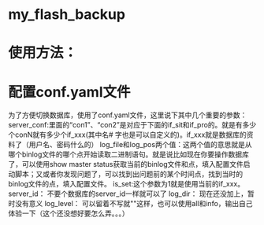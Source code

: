 # my_flash_backup
# 使用方法：
# 配置conf.yaml文件
  为了方便切换数据库，使用了conf.yaml文件，这里说下其中几个重要的参数：
   server_conf:里面的“con1”、“con2”是对应于下面的if_sit和if_pro的。就是有多少个conN就有多少个if_xxx(其中名# 字也是可以自定义的)。if_xxx就是数据库的资料了（用户名、密码什么的）
    log_file和log_pos两个值：这两个值的意思就是从哪个binlog文件的哪个点开始读取二进制语句。就是说比如现在你要操作数据库了，可以使用show master status获取当前的binlog文件和点，填入配置文件启动脚本；又或者你发现问题了，可以找到出问题前的某个时间点，找到当时的binlog文件的点，填入配置文件。
    is_set:这个参数为1就是使用当前的if_xxx。
    server_id： 不要个数据库的server_id一样就可以了
    log_dir： 现在还没加上，暂时没有意义
    log_level： 可以留着不写就""这样，也可以使用all和info，输出自己体验一下（这个还没想好要怎么弄。。。）


